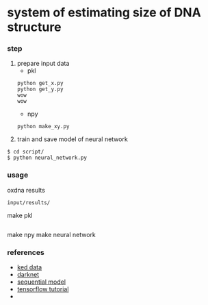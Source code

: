 # system of estimating size of DNA structure 

### step
1. prepare input data
    - pkl
    ```
    python get_x.py
    python get_y.py
    wow
    wow
    ```
    - npy
    ```
    python make_xy.py
    ```
2. train and save model of neural network
```
$ cd script/
$ python neural_network.py 
```

### usage
oxdna results
```
input/results/
```
make pkl
```
```
make npy
make neural network

### references
- [ked data](https://docs.google.com/spreadsheets/d/18_ZbucArK4O_oe099Lkj0rlmKAmzeihHCmFclvk9qJQ/edit?usp=sharing)
- [darknet](https://github.com/pjreddie/darknet)
- [sequential model](https://www.tensorflow.org/guide/keras/sequential_model?hl=ja)
- [tensorflow tutorial](https://www.tensorflow.org/tutorials)
- 